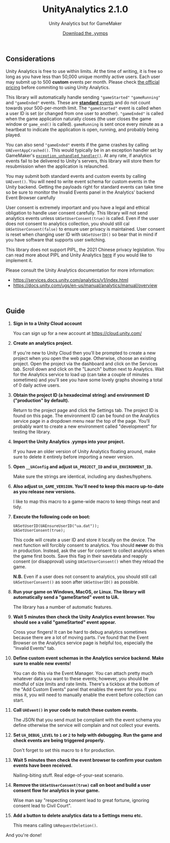 <h1 align="center">UnityAnalytics 2.1.0</h1>

<p align="center">Unity Analytics but for GameMaker</p>

<p align="center"><a href="https://github.com/JujuAdams/UnityAnalytics/releases/">Download the .yymps</a></p>

&nbsp;

## Considerations

Unity Analytics is free to use within limits. At the time of writing, it is free so long as you have less than 50,000 unique monthly active users. Each user may submit up to 500 **custom** events per month. Please check [the official pricing](https://docs.unity.com/ugs/en-us/manual/analytics/manual/billing) before commiting to using Unity Analytics.

This library will automatically handle sending `"gameStarted"` `"gameRunning"` and `"gameEnded"` events. These are [**standard** events](https://docs.unity.com/ugs/en-us/manual/analytics/manual/standard-events) and do not count towards your 500-per-month limit. The `"gameStarted"` event is called when a user ID is set (or changed from one user to another). `"gameEnded"` is called when the game application naturally closes (the user closes the game window or `game_end()` is called). `gameRunning` is sent once every minute as a heartbeat to indicate the application is open, running, and probably being played.

You can also send `"gameEnded"` events if the game crashes by calling `UAEventAppCrashed()`. This would typically be in an exception handler set by GameMaker's [`exception_unhandled_handler()`](https://manual.gamemaker.io/lts/en/GameMaker_Language/GML_Reference/Debugging/exception_unhandled_handler.htm). At any rate, if analytics events fail to be delivered to Unity's servers, this library will store them for resubmission when the application is relaunched.

You may submit both standard events and custom events by calling `UAEvent()`. You will need to write event schema for custom events in the Unity backend. Getting the payloads right for standard events can take time so be sure to monitor the Invalid Events panel in the Analytics' backend Event Browser carefully

User consent is extremely important and you have a legal and ethical obligation to handle user consent carefully. This library will not send analytics events unless `UASetUserConsent(true)` is called. Even if the user does not consent to analytics collection, you should still cal `UASetUserConsent(false)` to ensure user privacy is maintained. User consent is reset when changing user ID with `UASetUserID()` so bear that in mind if you have software that supports user switching.

This library does not support PIPL, the 2021 Chinese privacy legislation. You can read more about PIPL and Unity Analytics [here](https://docs.unity.com/ugs/en-us/manual/analytics/manual/record-event-rest-api#sending-pipl-consents) if you would like to implement it.

Please consult the Unity Analytics documentation for more information:
- https://services.docs.unity.com/analytics/v1/index.html
- https://docs.unity.com/ugs/en-us/manual/analytics/manual/overview

&nbsp;

## Guide

1. **Sign in to a Unity Cloud account**

     You can sign up for a new account at https://cloud.unity.com/

2. **Create an analytics project.**

    If you're new to Unity Cloud then you'll be prompted to create a new project when you open the web page. Otherwise, choose an existing project. Open the project via the dashboard and click on the Services tab. Scroll down and click on the "Launch" button next to Analytics. Wait for the Analytics service to load up (can take a couple of minutes sometimes) and you'll see you have some lovely graphs showing a total of 0 daily active users.

3. **Obtain the project ID (a hexadecimal string) and environment ID ("production" by default).**

    Return to the project page and click the Settings tab. The project ID is found on this page. The environment ID can be found on the Analytics service page in a dropdown menu near the top of the page. You'll probably want to create a new environment called "development" for testing the library.

4. **Import the Unity Analytics .yymps into your project.**

    If you have an older version of Unity Analytics floating around, make sure to delete it entirely before importing a newer version.

5. **Open `__UAConfig` and adjust `UA_PROJECT_ID` and `UA_ENVIRONMENT_ID`.**

    Make sure the strings are identical, including any dashes/hyphens.

6. **Also adjust `UA_GAME_VERSION`. You'll need to keep this macro up-to-date as you release new versions.**

    I like to map this macro to a game-wide macro to keep things neat and tidy.

7. **Execute the following code on boot:**
   
    ```gml
    UASetUserID(UAEnsureUserID("ua.dat"));
    UASetUserConsent(true);
    ```
   
    This code will create a user ID and store it locally on the device. The next function will forcibly consent to analytics. You should **never** do this in production. Instead, ask the user for consent to collect analytics when the game first boots. Save this flag in their savedata and reapply consent (or disapproval) using `UASetUserConsent()` when they reload the game.
   
    **N.B.** Even if a user does not consent to analytics, you should still call `UASetUserConsent()` as soon after `UASetUserID()` as possible.
    
8. **Run your game on Windows, MacOS, or Linux. The library will automatically send a "gameStarted" event to UA.**
    
    The library has a number of automatic features.

9. **Wait 5 minutes then check the Unity Analytics event browser. You should see a valid "gameStarted" event appear.**

    Cross your fingers! It can be hard to debug analytics sometimes because there are a lot of moving parts. I've found that the Event Browser on the Analytics service page is helpful too, especially the "Invalid Events" tab.

10. **Define custom event schemas in the Analytics service backend. Make sure to enable new events!**

    You can do this via the Event Manager. You can attach pretty much whatever data you want to these events; however, you should be mindful of size limits and rate limits. There's a tickbox at the bottom of the "Add Custom Events" panel that enables the event for you. If you miss it, you will need to manually enable the event before collection can start.

11. **Call `UAEvent()` in your code to match these custom events.**

    The JSON that you send must be compliant with the event schema you define otherwise the service will complain and not collect your events.

12. **Set `UA_DEBUG_LEVEL` to `1` or `2` to help with debugging. Run the game and check events are being triggered properly.**

    Don't forget to set this macro to `0` for production.

13. **Wait 5 minutes then check the event browser to confirm your custom events have been received.**

    Nailing-biting stuff. Real edge-of-your-seat scenario.

14. **Remove the `UASetUserConsent(true)` call on boot and build a user consent flow for analytics in your game.**

    Wise man say "respecting consent lead to great fortune, ignoring consent lead to Civil Court".

15. **Add a button to delete analytics data to a Settings menu etc.**

    This means calling `UARequestDeletion()`.

And you're done!
